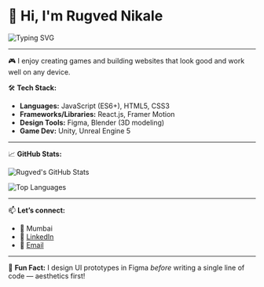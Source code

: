 # 👋 Hi, I'm Rugved Nikale

<img src="https://readme-typing-svg.demolab.com?font=Fira+Code&duration=3000&pause=1000&color=22D3EE&center=true&width=435&lines=Frontend+Developer+%7C+UI%2FUX+Designer;Web+%26+Game+Creator+based+in+India;Let%E2%80%99s+build+beautiful+things!" alt="Typing SVG" />

---

🎮 I enjoy creating games and building websites that look good and work well on any device.

🛠️ **Tech Stack:**
- **Languages:** JavaScript (ES6+), HTML5, CSS3
- **Frameworks/Libraries:** React.js, Framer Motion
- **Design Tools:** Figma, Blender (3D modeling)
- **Game Dev:** Unity, Unreal Engine 5

---

📈 **GitHub Stats:**

![Rugved's GitHub Stats](https://github-readme-stats.vercel.app/api?username=rugvednikale&show_icons=true&theme=tokyonight&hide_title=true)

![Top Languages](https://github-readme-stats.vercel.app/api/top-langs/?username=rugvednikale&layout=compact&theme=tokyonight)

---

📫 **Let’s connect:**
- 📍 Mumbai  
- 🔗 [LinkedIn](https://www.linkedin.com/in/rugved-nikale-48ab56363/)  
- 📧 [Email](mailto:rugvednnikale@gmail.com)

---

🧠 **Fun Fact:** I design UI prototypes in Figma *before* writing a single line of code — aesthetics first!
